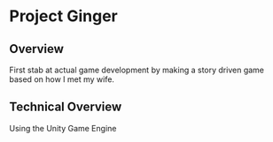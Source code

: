 # Project Ginger

## Overview
First stab at actual game development by making a story driven game based on how I met my wife.

## Technical Overview
Using the Unity Game Engine
